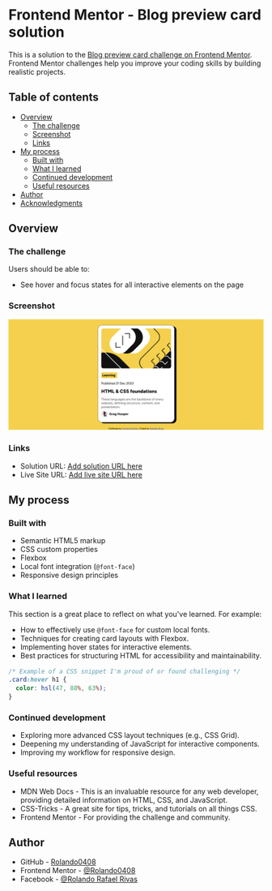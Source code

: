 # Frontend Mentor - Blog preview card solution

This is a solution to the [Blog preview card challenge on Frontend Mentor](https://www.frontendmentor.io/challenges/blog-preview-card-ckPaj01IcS). Frontend Mentor challenges help you improve your coding skills by building realistic projects.

## Table of contents

- [Overview](#overview)
  - [The challenge](#the-challenge)
  - [Screenshot](#screenshot)
  - [Links](#links)
- [My process](#my-process)
  - [Built with](#built-with)
  - [What I learned](#what-i-learned)
  - [Continued development](#continued-development)
  - [Useful resources](#useful-resources)
- [Author](#author)
- [Acknowledgments](#acknowledgments)

## Overview

### The challenge

Users should be able to:

- See hover and focus states for all interactive elements on the page

### Screenshot

![](preview.png) 
<!-- 
  TODO: Add your screenshot. 
  1. Take a screenshot of your project.
  2. Add it to a folder like `design` or `images` in your project.
  3. Update the path above (e.g., `./images/screenshot.png`).
-->

### Links

- Solution URL: [Add solution URL here](https://www.frontendmentor.io/solutions/your-solution-url-here)
- Live Site URL: [Add live site URL here](https://your-live-site-url.com)

## My process

### Built with

- Semantic HTML5 markup
- CSS custom properties
- Flexbox
- Local font integration (`@font-face`)
- Responsive design principles

### What I learned

This section is a great place to reflect on what you've learned. For example:

- How to effectively use `@font-face` for custom local fonts.
- Techniques for creating card layouts with Flexbox.
- Implementing hover states for interactive elements.
- Best practices for structuring HTML for accessibility and maintainability.

```css
/* Example of a CSS snippet I'm proud of or found challenging */
.card:hover h1 {
  color: hsl(47, 88%, 63%);
}
```

### Continued development

- Exploring more advanced CSS layout techniques (e.g., CSS Grid).
- Deepening my understanding of JavaScript for interactive components.
- Improving my workflow for responsive design.

### Useful resources

- MDN Web Docs - This is an invaluable resource for any web developer, providing detailed information on HTML, CSS, and JavaScript.
- CSS-Tricks - A great site for tips, tricks, and tutorials on all things CSS.
- Frontend Mentor - For providing the challenge and community.

## Author

- GitHub - [Rolando0408](https://github.com/Rolando0408)
- Frontend Mentor - [@Rolando0408](https://www.frontendmentor.io/profile/yourusername)
- Facebook - [@Rolando Rafael Rivas](https://www.facebook.com/rolando.rafael.rivas/?rdid=rx2vzCuCE6asKp8L)